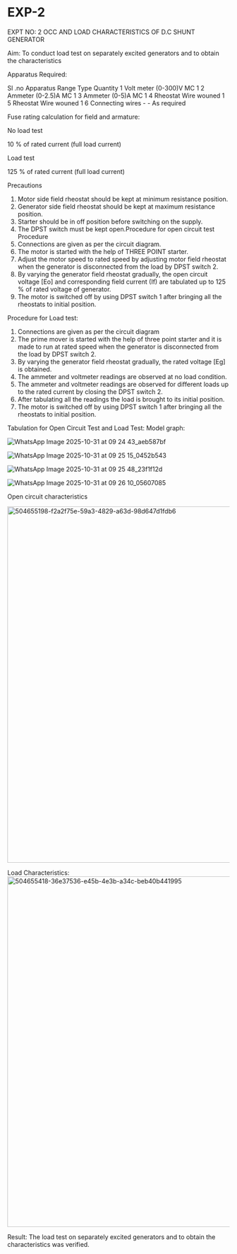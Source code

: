 # EXP-2
EXPT NO: 2 OCC AND LOAD CHARACTERISTICS OF D.C SHUNT GENERATOR

Aim:
To conduct load test on separately excited generators and to obtain the characteristics

Apparatus Required:

Sl .no	Apparatus	Range	Type	Quantity
1	Volt meter	(0-300)V	MC	1
2	Ammeter	(0-2.5)A	MC	1
3	Ammeter	(0-5)A	MC	1
4	Rheostat		Wire wouned	1
5	Rheostat		Wire wouned	1
6	Connecting wires	-	-	As required

Fuse rating calculation for field and armature:

No load test

10 % of rated current (full load current)

Load test

125 % of rated current (full load current)

Precautions

1.   Motor side field rheostat should be kept at minimum resistance position.
2.   Generator side field rheostat should be kept at maximum resistance position.
3.   Starter should be in off position before switching on the supply.
4.   The DPST switch must be kept open.Procedure for open circuit test
Procedure
1.   Connections are given as per the circuit diagram.
2.   The motor is started with the help of THREE POINT starter.
3.   Adjust the motor speed to rated speed by adjusting motor field rheostat when the generator is disconnected from the load by DPST switch 2.
4.   By  varying  the  generator  field  rheostat  gradually,  the  open  circuit  voltage  [Eo]  and corresponding field current (If) are tabulated up to 125 % of rated voltage of generator.
5.   The motor is switched off by using DPST switch 1 after bringing all the rheostats to initial position.

Procedure for Load test:

1.   Connections are given as per the circuit diagram
2.   The prime mover is started with the help of three point starter and it is made to run at rated speed when the generator is disconnected from the load by DPST switch 2.
3.   By varying the generator field rheostat gradually, the rated voltage [Eg] is obtained.
4.   The ammeter and voltmeter readings are observed at no load condition.
5.   The ammeter and voltmeter readings are observed for different loads up to the rated current by closing the DPST switch 2.
6.   After tabulating all the readings the load is brought to its initial position.
7.   The motor is switched off by using DPST switch 1 after bringing all the rheostats to initial position.

Tabulation for Open Circuit Test and Load Test: Model graph:


![WhatsApp Image 2025-10-31 at 09 24 43_aeb587bf](https://github.com/user-attachments/assets/652b022d-e0a3-4ede-affe-59f9ae6fde43)


![WhatsApp Image 2025-10-31 at 09 25 15_0452b543](https://github.com/user-attachments/assets/9b68bef7-eaa5-409c-92d4-79245a29cb0b)



![WhatsApp Image 2025-10-31 at 09 25 48_23f1f12d](https://github.com/user-attachments/assets/b9086536-e5fb-4b79-98f7-335c9c2047f8)


![WhatsApp Image 2025-10-31 at 09 26 10_05607085](https://github.com/user-attachments/assets/380d6bb5-c847-4bcc-835c-e9e496cd8617)

Open circuit characteristics

  <img width="926" height="806" alt="504655198-f2a2f75e-59a3-4829-a63d-98d647d1fdb6" src="https://github.com/user-attachments/assets/cf7f64e9-7749-47c4-bfa7-85db13ac6394" />

Load Characteristics:
 <img width="1002" height="793" alt="504655418-36e37536-e45b-4e3b-a34c-beb40b441995" src="https://github.com/user-attachments/assets/40cbab07-be0d-4b6b-a6cc-6aba420c1a7c" />

Result:
The load test on separately excited generators and to obtain the characteristics was verified.
